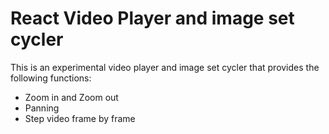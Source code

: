 # React Video Player and image set cycler

This is an experimental video player and image set cycler that provides the following functions:
- Zoom in and Zoom out
- Panning
- Step video frame by frame
